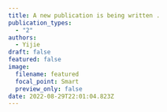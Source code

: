 ```yaml
---
title: A new publication is being written .
publication_types:
  - "2"
authors:
  - Yijie
draft: false
featured: false
image:
  filename: featured
  focal_point: Smart
  preview_only: false
date: 2022-08-29T22:01:04.823Z
---
```

